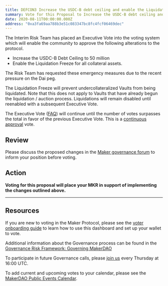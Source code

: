 ```yaml
---
title: DEFCON3 Increase the USDC-B debt ceiling and enable the Liquidation Freeze
summary: Vote for this Proposal to Increase the USDC-B debt ceiling and enable the Liquidation Freeze
date: 2020-08-11T00:00:00.000Z
address: "0xa3fa69aa788b3e51c083347bc8fc4fcf06469dec"
---
```

The Interim Risk Team has placed an Executive Vote into the voting system which will enable the community to approve the following alterations to the protocol.



* Increase the USDC-B Debt Ceiling to 50 million
* Enable the Liquidation Freeze for all collateral assets.

The Risk Team has requested these emergency measures due to the recent pressure on the Dai peg.

The Liquidation Freeze will prevent undercollateralized Vaults from being liquidated. Note that this does not apply to Vaults that have already begun the liquidation / auction process. Liquidations will remain disabled until reenabled with a subsequent Executive Vote.







The Executive Vote ([FAQ](https://community-development.makerdao.com/makerdao-mcd-faqs/faqs#governance)) will continue until the number of votes surpasses the total in favor of the previous Executive Vote. This is a [continuous approval](https://community-development.makerdao.com/makerdao-mcd-faqs/faqs/governance#what-is-continuous-approval-voting) vote.

## Review

Please discuss the proposed changes in the  [Maker governance forum](https://forum.makerdao.com/) to inform your position before voting.  


## Action

**Voting for this proposal will place your MKR in support of implementing the changes outlined above.**

---

## Resources

If you are new to voting in the Maker Protocol, please see the [voter onboarding guide](https://community-development.makerdao.com/onboarding/voter-onboarding) to learn how to use this dashboard and set up your wallet to vote.

Additional information about the Governance process can be found in the [Governance Risk Framework: Governing MakerDAO](https://community-development.makerdao.com/governance/governance-risk-framework)

To participate in future Governance calls, please [join us](https://community-development.makerdao.com/governance/governance-and-risk-meetings) every Thursday at 16:00 UTC.

To add current and upcoming votes to your calendar, please see the [MakerDAO Public Events Calendar](https://calendar.google.com/calendar/embed?src=makerdao.com_3efhm2ghipksegl009ktniomdk%40group.calendar.google.com&amp;ctz=America%2FLos_Angeles).